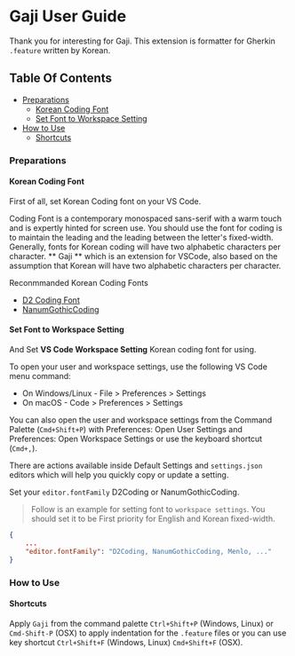 # Gaji User Guide

Thank you for interesting for Gaji.
This extension is formatter for Gherkin `.feature` written by Korean.

## Table Of Contents

- [Preparations](#preparations)
  - [Korean Coding Font](#korean-coding-font)
  - [Set Font to Workspace Setting](#set-font-to-workspace-setting)
- [How to Use](#how-to-use)
  - [Shortcuts](#shortcuts)

### Preparations

#### Korean Coding Font

First of all, set Korean Coding font on your VS Code.

Coding Font is a contemporary monospaced sans-serif with a warm touch and is expertly hinted for screen use.
You should use the font for coding is to maintain the leading and the leading between the letter's fixed-width.
Generally, fonts for Korean coding will have two alphabetic characters per character.
** Gaji ** which is an extension for VSCode, also based on the assumption that Korean will have two alphabetic characters per character.

Reconmmanded Korean Coding Fonts

- [D2 Coding Font](https://github.com/naver/d2codingfont)
- [NanumGothicCoding](https://github.com/naver/nanumfont)

#### Set Font to Workspace Setting

And Set **VS Code Workspace Setting** Korean coding font for using.

To open your user and workspace settings, use the following VS Code menu command:

- On Windows/Linux - File > Preferences > Settings
- On macOS - Code > Preferences > Settings

You can also open the user and workspace settings from the Command Palette (`Cmd+Shift+P`) with Preferences: Open User Settings and Preferences: Open Workspace Settings or use the keyboard shortcut (`Cmd+,`).

There are actions available inside Default Settings and `settings.json` editors which will help you quickly copy or update a setting.

Set your `editor.fontFamily` D2Coding or NanumGothicCoding.

> Follow is an example for setting font to `workspace settings`.
> You should set it to be First priority for English and Korean fixed-width.

```json
{
    ...
    "editor.fontFamily": "D2Coding, NanumGothicCoding, Menlo, ..."
}
```

### How to Use

#### Shortcuts

Apply `Gaji` from the command palette `Ctrl+Shift+P` (Windows, Linux) or `Cmd-Shift-P` (OSX) to apply indentation for the `.feature` files or you can use key shortcut `Ctrl+Shift+F` (Windows, Linux) `Cmd+Shift+F` (OSX).
